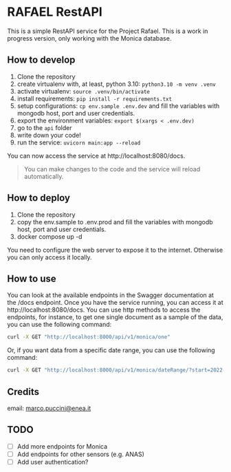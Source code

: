 # RAFAEL RestAPI 
This is a simple RestAPI service for the Project Rafael. This is a work in progress version, only working with the Monica database.

## How to develop
1. Clone the repository
2. create virtualenv with, at least, python 3.10: `python3.10 -m venv .venv`
3. activate virtualenv: `source .venv/bin/activate`
4. install requirements: `pip install -r requirements.txt`
5. setup configurations: `cp env.sample .env.dev` and fill the variables with mongodb host, port and user credentials.
6. export the environment variables: `export $(xargs < .env.dev)`
7. go to the `api` folder
8. write down your code!
9. run the service: `uvicorn main:app --reload`
   
You can now access the service at http://localhost:8080/docs. 
> You can make changes to the code and the service will reload automatically.

## How to deploy
1. Clone the repository
2. copy the env.sample to .env.prod and fill the variables with mongodb host, port and user credentials.
3. docker compose up -d

You need to configure the web server to expose it to the internet. Otherwise you can only access it locally.

## How to use
You can look at the available endpoints in the Swagger documentation at the /docs endpoint. Once you have the service running, you can access it at http://localhost:8080/docs. You can use http methods to access the endpoints, for instance, to get one single document as a sample of the data, you can use the following command:

```bash
curl -X GET "http://localhost:8000/api/v1/monica/one" 
```
Or, if you want data from a specific date range, you can use the following command:

```bash
curl -X GET "http://localhost:8000/api/v1/monica/dateRange/?start=2022-02-23&end=2022-02-24" 
```

## Credits
email: [marco.puccini@enea.it](marco.puccini@enea.it)

## TODO
- [ ] Add more endpoints for Monica
- [ ] Add endpoints for other sensors (e.g. ANAS)
- [ ] Add user authentication?